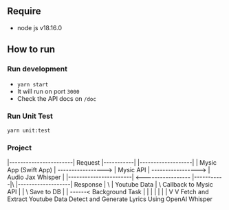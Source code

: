 ## Require
- node js v18.16.0

## How to run

### Run development
- `yarn start`
- It will run on port `3000`
- Check the API docs on `/doc`

### Run Unit Test
`yarn unit:test`


### Project


|-----------------------|      Request       |-----------|                    |-------------------|
| Mysic App (Swift App) | -----------------> | Mysic API | -----------------> | Audio Jax Whisper |
|-----------------------| <----------------- |-----------|\                   |-------------------|
                               Response           |        \                           |
                             Youtube Data         |         \ Callback to Mysic API    |
                                                  |          \ Save to DB              |
                                                  |           \------< Background Task |
                                                  |                                    |
                                                  |                                    |
                                                  |                                    |
                                                  V                                    V
                                    Fetch and Extract Youtube Data           Detect and Generate Lyrics
                                                                                 Using OpenAI Whisper